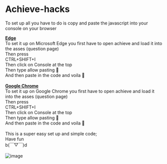 # Achieve-hacks
To set up all you have to do is copy and paste the javascript into your console on your browser 

<ins>**Edge** </ins><br />
To set it up on Microsoft Edge you first have to open achieve and load it into the asses (question page) <br />
Then press <br />
CTRL+SHIFT+I<br />
Then click on Console at the top <br />
Then type allow pasting 📜<br />
And then paste in the code and voila 🤌<br />
<br />
<ins>**Google Chrome**</ins><br />
To set it up on Google Chrome you first have to open achieve and load it into the asses (question page)<br />
Then press <br />
CTRL+SHIFT+I<br />
Then click on Console at the top <br />
Then type allow pasting 📜<br />
And then paste in the code and voila 🤌<br />
<br />
This is a super easy set up and simple code;<br />
Have fun <br />
b(￣▽￣)d<br />
<br />
![image](https://github.com/user-attachments/assets/8bd94e8e-bd67-47ff-ac4a-b83fabb1c3fd)<br />
